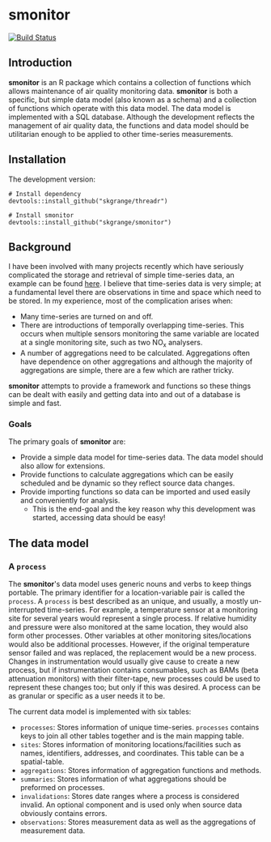 # **smonitor**

[![Build Status](https://travis-ci.org/skgrange/smonitor.svg?branch=master)](https://travis-ci.org/skgrange/smonitor)

## Introduction

**smonitor** is an R package which contains a collection of functions which allows maintenance of air quality monitoring data. **smonitor** is both a specific, but simple data model (also known as a schema) and a collection of functions which operate with this data model. The data model is implemented with a SQL database. Although the development reflects the management of air quality data, the functions and data model should be utilitarian enough to be applied to other time-series measurements. 

## Installation

The development version: 
```
# Install dependency
devtools::install_github("skgrange/threadr")

# Install smonitor
devtools::install_github("skgrange/smonitor")
```

## Background

I have been involved with many projects recently which have seriously complicated the storage and retrieval of simple time-series data, an example can be found [here](https://wiki.52north.org/bin/view/SensorWeb/SosDataModeling). I believe that time-series data is very simple; at a fundamental level there are observations in time and space which need to be stored. In my experience, most of the complication arises when:

  - Many time-series are turned on and off. 
  - There are introductions of temporally overlapping time-series. This occurs when multiple sensors monitoring the same variable are located at a single monitoring site, such as two NO<sub>x</sub> analysers.
  - A number of aggregations need to be calculated. Aggregations often have dependence on other aggregations and although the majority of aggregations are simple, there are a few which are rather tricky. 
  
**smonitor** attempts to provide a framework and functions so these things can be dealt with easily and getting data into and out of a database is simple and fast. 

### Goals

The primary goals of **smonitor** are: 

  - Provide a simple data model for time-series data. The data model should also allow for extensions.
  - Provide functions to calculate aggregations which can be easily scheduled and be dynamic so they reflect source data changes. 
  - Provide importing functions so data can be imported and used easily and conveniently for analysis. 
    - This is the end-goal and the key reason why this development was started, accessing data should be easy! 

## The data model

### A `process`

The **smonitor**'s data model uses generic nouns and verbs to keep things portable. The primary identifier for a location-variable pair is called the `process`. A `process` is best described as an unique, and usually, a mostly un-interrupted time-series. For example, a temperature sensor at a monitoring site for several years would represent a single process. If relative humidity and pressure were also monitored at the same location, they would also form other processes. Other variables at other monitoring sites/locations would also be additional processes. However, if the original temperature sensor failed and was replaced, the replacement would be a new process. Changes in instrumentation would usually give cause to create a new process, but if instrumentation contains consumables, such as BAMs (beta attenuation monitors) with their filter-tape, new processes could be used to represent these changes too; but only if this was desired. A process can be as granular or specific as a user needs it to be. 

The current data model is implemented with six tables: 

  - `processes`: Stores information of unique time-series. `processes` contains keys to join all other tables together and is the main mapping table. 
  - `sites`: Stores information of monitoring locations/facilities such as names, identifiers, addresses, and coordinates. This table can be a spatial-table. 
  - `aggregations`: Stores information of aggregation functions and methods.
  - `summaries`: Stores information of what aggregations should be preformed on processes. 
  - `invalidations`: Stores date ranges where a process is considered invalid. An optional component and is used only when source data obviously contains errors. 
  - `observations`: Stores measurement data as well as the aggregations of measurement data.
